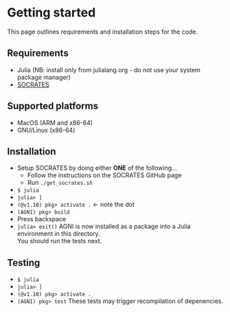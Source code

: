 # Getting started
This page outlines requirements and installation steps for the code.

## Requirements
* Julia (NB: install only from julialang.org - do not use your system package manager)
* [SOCRATES](https://github.com/nichollsh/SOCRATES)

## Supported platforms
* MacOS (ARM and x86-64)
* GNU/Linux (x86-64)

## Installation
- Setup SOCRATES by doing either **ONE** of the following...
    - Follow the instructions on the SOCRATES GitHub page
    - Run `./get_socrates.sh`
- `$ julia`
- `julia> ]` 
- `(@v1.10) pkg> activate .` ← note the dot
- `(AGNI) pkg> build`
- Press backspace
- `julia> exit()` 
AGNI is now installed as a package into a Julia environment in this directory.   
You should run the tests next.

## Testing
- `$ julia`
- `julia> ]`
- `(@v1.10) pkg> activate .`
- `(AGNI) pkg> test`
These tests may trigger recompilation of depenencies.
